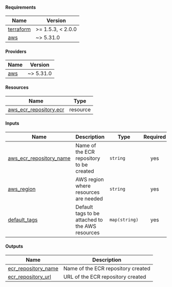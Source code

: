 <!-- BEGIN_TF_DOCS -->
#### Requirements

| Name | Version |
|------|---------|
| <a name="requirement_terraform"></a> [terraform](#requirement_terraform) | >= 1.5.3, < 2.0.0 |
| <a name="requirement_aws"></a> [aws](#requirement_aws) | ~> 5.31.0 |

#### Providers

| Name | Version |
|------|---------|
| <a name="provider_aws"></a> [aws](#provider_aws) | ~> 5.31.0 |

#### Resources

| Name | Type |
|------|------|
| [aws_ecr_repository.ecr](https://registry.terraform.io/providers/hashicorp/aws/latest/docs/resources/ecr_repository) | resource |

#### Inputs

| Name | Description | Type | Required |
|------|-------------|------|:--------:|
| <a name="input_aws_ecr_repository_name"></a> [aws_ecr_repository_name](#input_aws_ecr_repository_name) | Name of the ECR repository to be created | `string` | yes |
| <a name="input_aws_region"></a> [aws_region](#input_aws_region) | AWS region where resources are needed | `string` | yes |
| <a name="input_default_tags"></a> [default_tags](#input_default_tags) | Default tags to be attached to the AWS resources | `map(string)` | yes |

#### Outputs

| Name | Description |
|------|-------------|
| <a name="output_ecr_repository_name"></a> [ecr_repository_name](#output_ecr_repository_name) | Name of the ECR repository created |
| <a name="output_ecr_repository_url"></a> [ecr_repository_url](#output_ecr_repository_url) | URL of the ECR repository created |

<!-- END_TF_DOCS -->